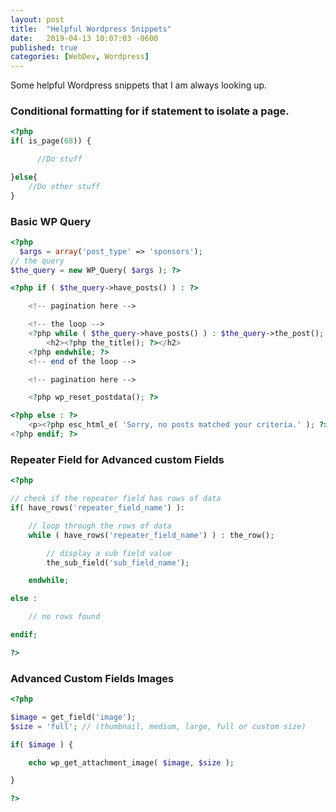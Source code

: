 ```yaml
---
layout: post
title:  "Helpful Wordpress Snippets"
date:   2019-04-13 10:07:03 -0600
published: true
categories: [WebDev, Wordpress]
---
```

Some helpful Wordpress snippets that I am always looking up.

### Conditional formatting for if statement to isolate a page.

```php
<?php
if( is_page(68)) {

      //Do stuff

}else{
    //Do other stuff
}
```

### Basic WP Query

```php
<?php
  $args = array('post_type' => 'sponsors');
// the query
$the_query = new WP_Query( $args ); ?>

<?php if ( $the_query->have_posts() ) : ?>

	<!-- pagination here -->

	<!-- the loop -->
	<?php while ( $the_query->have_posts() ) : $the_query->the_post(); ?>
		<h2><?php the_title(); ?></h2>
	<?php endwhile; ?>
	<!-- end of the loop -->

	<!-- pagination here -->

	<?php wp_reset_postdata(); ?>

<?php else : ?>
	<p><?php esc_html_e( 'Sorry, no posts matched your criteria.' ); ?></p>
<?php endif; ?>
```

### Repeater Field for Advanced custom Fields

```php
<?php

// check if the repeater field has rows of data
if( have_rows('repeater_field_name') ):

 	// loop through the rows of data
    while ( have_rows('repeater_field_name') ) : the_row();

        // display a sub field value
        the_sub_field('sub_field_name');

    endwhile;

else :

    // no rows found

endif;

?>
```

### Advanced Custom Fields Images

```php
<?php

$image = get_field('image');
$size = 'full'; // (thumbnail, medium, large, full or custom size)

if( $image ) {

	echo wp_get_attachment_image( $image, $size );

}

?>
```
